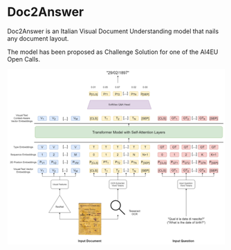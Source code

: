 # Doc2Answer
Doc2Answer is an Italian Visual Document Understanding model that nails any document layout.

The model has been proposed as Challenge Solution for one of the AI4EU Open Calls.

![alt text](https://github.com/Beautifeye/Doc2Answer/blob/main/model_architecture.png)
